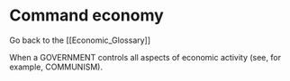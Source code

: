 # Command economy

Go back to the [[Economic_Glossary]]


When a GOVERNMENT controls all aspects of economic activity (see, for example, COMMUNISM).

